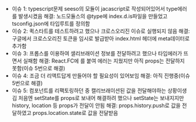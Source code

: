 * 이슈 1: typescript문제 seeso의 모듈이 jacascript로 작성되어있어서 type에러를 발생시켰음
해결: 노드모듈스의 @type에 index.d.is파일을 만들었고 tsconfig.json에 타입루트를 정의함
* 이슈 2: 퀵스타트를 테스트하려고 했으나 크로스오리진 이슈로 실행되지 않음
해결: 구글에서 크로스오리진 토큰을 임시로 발급받아 index.html 헤더에 meta데이터로 추가함 
* 이슈 3: 프롭스를 이용하여 샐리브래이션 정보를 전달하려고 했으나 타입에러가 뜨면서 실패함
해결: React.FC에 <any>를 붙여 에러는 지웠지만 아직 props는 전달하지 못함(이슈 5번으로 해결)
* 이슈 4: 조금 더 리액트답게 만들어야 할 필요성이 있어보임 
해결: 아직 진행중(이슈 5번으로 해결)
* 이슈 5: 컴포넌트를 리팩토링하던 중 캘리브래이션된 값을 전달해야하는 상황이생김 처음엔 setState를 props로 보내어 해결하려 했으나 setState는 보내지지만 history, location 등 props가 전달이 안됨
해결: props.history.push로 값을 전달하였고 props.location.state로 값을 전달받음